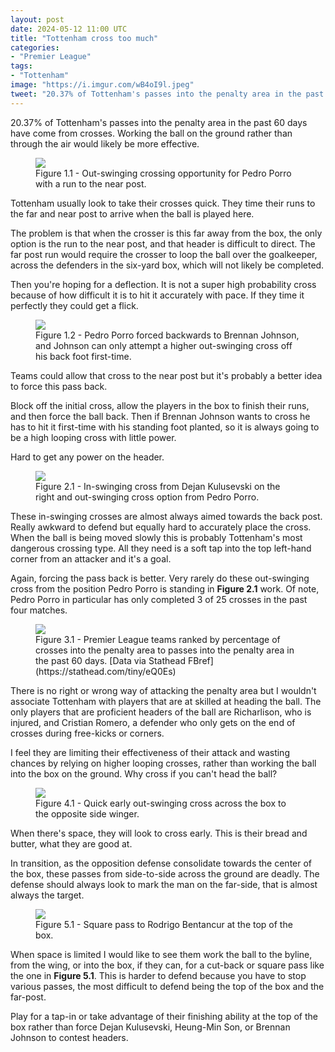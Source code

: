 ```yaml
---
layout: post
date: 2024-05-12 11:00 UTC
title: "Tottenham cross too much"
categories:
- "Premier League"
tags:
- "Tottenham"
image: "https://i.imgur.com/wB4oI9l.jpeg"
tweet: "20.37% of Tottenham's passes into the penalty area in the past 60 days have come from crosses. Working the ball on the ground rather than through the air would likely be more effective. Data via @fbref @StatHead"
---
```


20.37% of Tottenham's passes into the penalty area in the past 60 days have come from crosses. Working the ball on the ground rather than through the air would likely be more effective.

<!---more--->

<figure>
    <img src="https://i.imgur.com/lJz0usJ.jpeg">
    <figcaption>Figure 1.1 - Out-swinging crossing opportunity for Pedro Porro with a run to the near post.</figcaption>
</figure> 

Tottenham usually look to take their crosses quick. They time their runs to the far and near post to arrive when the ball is played here. 

The problem is that when the crosser is this far away from the box, the only option is the run to the near post, and that header is difficult to direct. The far post run would require the crosser to loop the ball over the goalkeeper, across the defenders in the six-yard box, which will not likely be completed. 

Then you're hoping for a deflection. It is not a super high probability cross because of how difficult it is to hit it accurately with pace. If they time it perfectly they could get a flick.

<figure>
    <img src="https://i.imgur.com/n0oINVi.jpeg">
    <figcaption>Figure 1.2 - Pedro Porro forced backwards to Brennan Johnson, and Johnson can only attempt a higher out-swinging cross off his back foot first-time.</figcaption>
</figure> 

Teams could allow that cross to the near post but it's probably a better idea to force this pass back. 

Block off the initial cross, allow the players in the box to finish their runs, and then force the ball back. Then if Brennan Johnson wants to cross he has to hit it first-time with his standing foot planted, so it is always going to be a high looping cross with little power. 

Hard to get any power on the header. 

<figure>
    <img src="https://i.imgur.com/wB4oI9l.jpeg">
    <figcaption>Figure 2.1 - In-swinging cross from Dejan Kulusevski on the right and out-swinging cross option from Pedro Porro.</figcaption>
</figure> 

These in-swinging crosses are almost always aimed towards the back post. Really awkward to defend but equally hard to accurately place the cross. When the ball is being moved slowly this is probably Tottenham's most dangerous crossing type. All they need is a soft tap into the top left-hand corner from an attacker and it's a goal. 

Again, forcing the pass back is better. Very rarely do these out-swinging cross from the position Pedro Porro is standing in **Figure 2.1** work. Of note, Pedro Porro in particular has only completed 3 of 25 crosses in the past four matches. 

<figure>
    <img src="https://i.imgur.com/amiFWe6.jpg">
    <figcaption>Figure 3.1 - Premier League teams ranked by percentage of crosses into the penalty area to passes into the penalty area in the past 60 days. [Data via Stathead FBref](https://stathead.com/tiny/eQ0Es)</figcaption>
</figure>

There is no right or wrong way of attacking the penalty area but I wouldn't associate Tottenham with players that are at skilled at heading the ball. The only players that are proficient headers of the ball are Richarlison, who is injured, and Cristian Romero, a defender who only gets on the end of crosses during free-kicks or corners. 

I feel they are limiting their effectiveness of their attack and wasting chances by relying on higher looping crosses, rather than working the ball into the box on the ground. Why cross if you can't head the ball?

<figure>
    <img src="https://i.imgur.com/vB93tOJ.jpeg">
    <figcaption>Figure 4.1 - Quick early out-swinging cross across the box to the opposite side winger.</figcaption>
</figure> 

When there's space, they will look to cross early. This is their bread and butter, what they are good at.

In transition, as the opposition defense consolidate towards the center of the box, these passes from side-to-side across the ground are deadly. The defense should always look to mark the man on the far-side, that is almost always the target. 

<figure>
    <img src="https://i.imgur.com/mENDdQ6.jpeg">
    <figcaption>Figure 5.1 - Square pass to Rodrigo Bentancur at the top of the box.</figcaption>
</figure> 

When space is limited I would like to see them work the ball to the byline, from the wing, or into the box, if they can, for a cut-back or square pass like the one in **Figure 5.1**. This is harder to defend because you have to stop various passes, the most difficult to defend being the top of the box and the far-post. 

Play for a tap-in or take advantage of their finishing ability at the top of the box rather than force Dejan Kulusevski, Heung-Min Son, or Brennan Johnson to contest headers. 